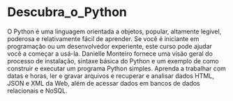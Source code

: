 # Descubra_o_Python
 O Python é uma linguagem orientada a objetos, popular, altamente legível, poderosa e relativamente fácil de aprender. Se você é iniciante em programação ou um desenvolvedor experiente, este curso pode ajudar você a começar a usá-la. Danielle Monteiro fornece uma visão geral do processo de instalação, sintaxe básica do Python e um exemplo de como construir e executar um programa Python simples. Aprenda a trabalhar com datas e horas, ler e gravar arquivos e recuperar e analisar dados HTML, JSON e XML da Web, além de acessar dados em bancos de dados relacionais e NoSQL.
